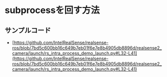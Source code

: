 # subprocessを回す方法

## サンプルコード

- [https://github.com/IntelRealSense/realsense-ros/blob/7bd5c600bb16c649b7eb01f6e7e8b4905db8896d/realsense2_camera/launch/rs_intra_process_demo_launch.py#L32-L41](https://github.com/IntelRealSense/realsense-ros/blob/7bd5c600bb16c649b7eb01f6e7e8b4905db8896d/realsense2_camera/launch/rs_intra_process_demo_launch.py#L32-L41)
